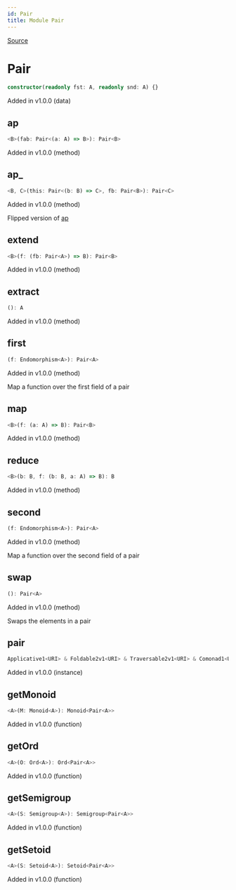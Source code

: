 ```yaml
---
id: Pair
title: Module Pair
---
```


[Source](https://github.com/gcanti/fp-ts/blob/master/src/Pair.ts)

# Pair

```ts
constructor(readonly fst: A, readonly snd: A) {}
```

Added in v1.0.0 (data)

## ap

```ts
<B>(fab: Pair<(a: A) => B>): Pair<B>
```

Added in v1.0.0 (method)

## ap\_

```ts
<B, C>(this: Pair<(b: B) => C>, fb: Pair<B>): Pair<C>
```

Added in v1.0.0 (method)

Flipped version of [ap](#ap)

## extend

```ts
<B>(f: (fb: Pair<A>) => B): Pair<B>
```

Added in v1.0.0 (method)

## extract

```ts
(): A
```

Added in v1.0.0 (method)

## first

```ts
(f: Endomorphism<A>): Pair<A>
```

Added in v1.0.0 (method)

Map a function over the first field of a pair

## map

```ts
<B>(f: (a: A) => B): Pair<B>
```

Added in v1.0.0 (method)

## reduce

```ts
<B>(b: B, f: (b: B, a: A) => B): B
```

Added in v1.0.0 (method)

## second

```ts
(f: Endomorphism<A>): Pair<A>
```

Added in v1.0.0 (method)

Map a function over the second field of a pair

## swap

```ts
(): Pair<A>
```

Added in v1.0.0 (method)

Swaps the elements in a pair

## pair

```ts
Applicative1<URI> & Foldable2v1<URI> & Traversable2v1<URI> & Comonad1<URI>
```

Added in v1.0.0 (instance)

## getMonoid

```ts
<A>(M: Monoid<A>): Monoid<Pair<A>>
```

Added in v1.0.0 (function)

## getOrd

```ts
<A>(O: Ord<A>): Ord<Pair<A>>
```

Added in v1.0.0 (function)

## getSemigroup

```ts
<A>(S: Semigroup<A>): Semigroup<Pair<A>>
```

Added in v1.0.0 (function)

## getSetoid

```ts
<A>(S: Setoid<A>): Setoid<Pair<A>>
```

Added in v1.0.0 (function)

